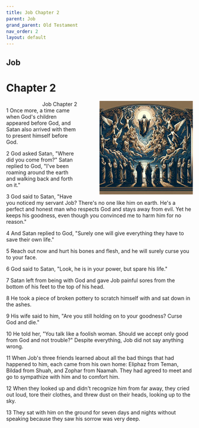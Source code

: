 ```yaml
---
title: Job Chapter 2
parent: Job
grand_parent: Old Testament
nav_order: 2
layout: default
---
```


## Job

# Chapter 2

<div style="clear: both; text-align: right;">
    <img src="/assets/Image/Job/500/2.jpg" alt="Job Chapter 2" class="chapter-image" style="max-width: 50%; height: auto; float: right; margin: 0 0 10px 10px; padding-left: 10%;">
    <figcaption style="font-size: 14px;">Job Chapter 2</figcaption>
</div>
1 Once more, a time came when God's children appeared before God, and Satan also arrived with them to present himself before God.

2 God asked Satan, "Where did you come from?" Satan replied to God, "I've been roaming around the earth and walking back and forth on it."

3 God said to Satan, "Have you noticed my servant Job? There's no one like him on earth. He's a perfect and honest man who respects God and stays away from evil. Yet he keeps his goodness, even though you convinced me to harm him for no reason."

4 And Satan replied to God, "Surely one will give everything they have to save their own life."

5 Reach out now and hurt his bones and flesh, and he will surely curse you to your face.

6 God said to Satan, "Look, he is in your power, but spare his life."

7 Satan left from being with God and gave Job painful sores from the bottom of his feet to the top of his head.

8 He took a piece of broken pottery to scratch himself with and sat down in the ashes.

9 His wife said to him, "Are you still holding on to your goodness? Curse God and die."

10 He told her, "You talk like a foolish woman. Should we accept only good from God and not trouble?" Despite everything, Job did not say anything wrong.

11 When Job's three friends learned about all the bad things that had happened to him, each came from his own home: Eliphaz from Teman, Bildad from Shuah, and Zophar from Naamah. They had agreed to meet and go to sympathize with him and to comfort him.

12 When they looked up and didn't recognize him from far away, they cried out loud, tore their clothes, and threw dust on their heads, looking up to the sky.

13 They sat with him on the ground for seven days and nights without speaking because they saw his sorrow was very deep.


